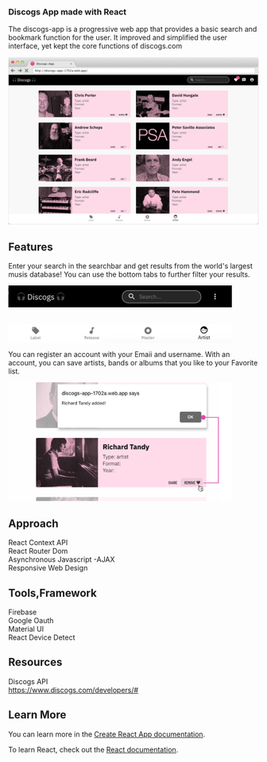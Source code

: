 ### Discogs App made with React

The discogs-app is a progressive web app that provides a basic search and bookmark function for the user. It improved and simplified the user interface, yet kept the core functions of discogs.com

<img src="public/Discogs-LandingPage.png" width="900">


## Features
Enter your search in the searchbar and get results from the world's largest musis database! 
You can use the bottom tabs to further filter your results.



<img src="public/SearchBar.jpg" width="450" style="display:block">
<br>
<br>
<img src="public/BottomNavTabs.jpeg"  width="450" style="display:block">


You can register an account with your Emaii and username. With an account, you can save artists, bands or albums that you like to your Favorite list. 


<img src="public/SaveFavorite.jpg"  width="450">

## Approach

React Context API <br>
React Router Dom  <br>
Asynchronous Javascript -AJAX <br>
Responsive Web Design <br>


## Tools,Framework

Firebase  <br>
Google Oauth <br>
Material UI <br>
React Device Detect <br>


## Resources

Discogs API  <br>
https://www.discogs.com/developers/#  <br>



## Learn More

You can learn more in the [Create React App documentation](https://facebook.github.io/create-react-app/docs/getting-started).

To learn React, check out the [React documentation](https://reactjs.org/).
